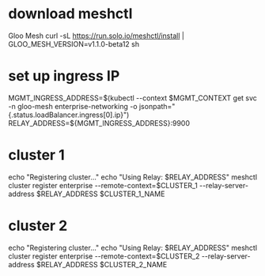 

# download meshctl

Gloo Mesh
curl -sL https://run.solo.io/meshctl/install | GLOO_MESH_VERSION=v1.1.0-beta12 sh

# set up ingress IP

MGMT_INGRESS_ADDRESS=$(kubectl --context $MGMT_CONTEXT get svc -n gloo-mesh enterprise-networking -o jsonpath="{.status.loadBalancer.ingress[0].ip}")
RELAY_ADDRESS=${MGMT_INGRESS_ADDRESS}:9900

# cluster 1
echo "Registering cluster..."
echo "Using Relay: $RELAY_ADDRESS"
meshctl cluster register enterprise --remote-context=$CLUSTER_1  --relay-server-address $RELAY_ADDRESS $CLUSTER_1_NAME

# cluster 2

echo "Registering cluster..."
echo "Using Relay: $RELAY_ADDRESS"
meshctl cluster register enterprise --remote-context=$CLUSTER_2  --relay-server-address $RELAY_ADDRESS $CLUSTER_2_NAME

